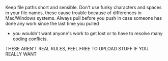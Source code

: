 Keep file paths short and sensible.
Don't use funky characters and spaces in your file names, these cause trouble because of differences in Mac/Windows systems.
Always pull before you push in case someone has done any work since the last time you pulled
  - you wouldn't want anyone's work to get lost or to have to resolve many coding conflicts.
  
  
  
  THESE AREN'T REAL RULES, FEEL FREE TO UPLOAD STUFF IF YOU REALLY WANT
